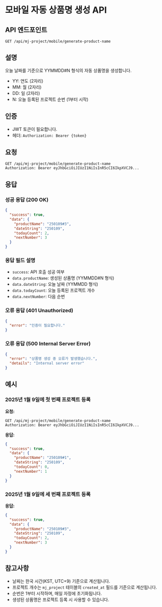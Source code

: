 # 모바일 자동 상품명 생성 API

## API 엔드포인트
```
GET /api/mj-project/mobile/generate-product-name
```

## 설명
오늘 날짜를 기준으로 YYMMDD#N 형식의 자동 상품명을 생성합니다.
- YY: 연도 (2자리)
- MM: 월 (2자리)
- DD: 일 (2자리)
- N: 오늘 등록된 프로젝트 순번 (1부터 시작)

## 인증
- JWT 토큰이 필요합니다.
- 헤더: `Authorization: Bearer {token}`

## 요청
```http
GET /api/mj-project/mobile/generate-product-name
Authorization: Bearer eyJhbGciOiJIUzI1NiIsInR5cCI6IkpXVCJ9...
```

## 응답

### 성공 응답 (200 OK)
```json
{
  "success": true,
  "data": {
    "productName": "250109#3",
    "dateString": "250109",
    "todayCount": 2,
    "nextNumber": 3
  }
}
```

### 응답 필드 설명
- `success`: API 호출 성공 여부
- `data.productName`: 생성된 상품명 (YYMMDD#N 형식)
- `data.dateString`: 오늘 날짜 (YYMMDD 형식)
- `data.todayCount`: 오늘 등록된 프로젝트 개수
- `data.nextNumber`: 다음 순번

### 오류 응답 (401 Unauthorized)
```json
{
  "error": "인증이 필요합니다."
}
```

### 오류 응답 (500 Internal Server Error)
```json
{
  "error": "상품명 생성 중 오류가 발생했습니다.",
  "details": "Internal server error"
}
```

## 예시

### 2025년 1월 9일에 첫 번째 프로젝트 등록
**요청:**
```http
GET /api/mj-project/mobile/generate-product-name
Authorization: Bearer eyJhbGciOiJIUzI1NiIsInR5cCI6IkpXVCJ9...
```

**응답:**
```json
{
  "success": true,
  "data": {
    "productName": "250109#1",
    "dateString": "250109",
    "todayCount": 0,
    "nextNumber": 1
  }
}
```

### 2025년 1월 9일에 세 번째 프로젝트 등록
**응답:**
```json
{
  "success": true,
  "data": {
    "productName": "250109#3",
    "dateString": "250109",
    "todayCount": 2,
    "nextNumber": 3
  }
}
```

## 참고사항
- 날짜는 한국 시간(KST, UTC+9) 기준으로 계산됩니다.
- 프로젝트 개수는 `mj_project` 테이블의 `created_at` 필드를 기준으로 계산됩니다.
- 순번은 1부터 시작하며, 매일 자정에 초기화됩니다.
- 생성된 상품명은 프로젝트 등록 시 사용할 수 있습니다.



